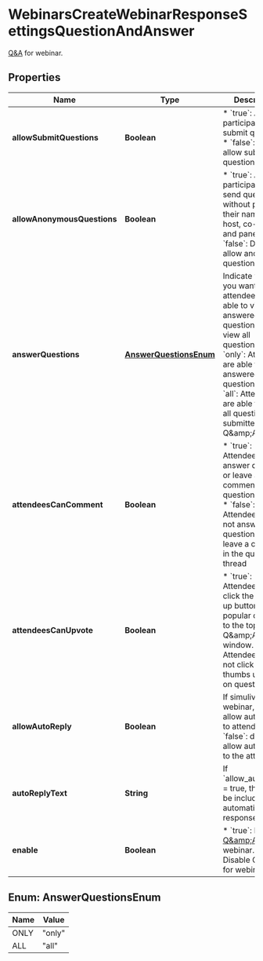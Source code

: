 

# WebinarsCreateWebinarResponseSettingsQuestionAndAnswer

[Q&amp;A](https://support.zoom.us/hc/en-us/articles/203686015-Using-Q-A-as-the-webinar-host#:~:text=Overview,and%20upvote%20each%20other's%20questions.) for webinar.

## Properties

| Name | Type | Description | Notes |
|------------ | ------------- | ------------- | -------------|
|**allowSubmitQuestions** | **Boolean** | * &#x60;true&#x60;: Allow participants to submit questions.  * &#x60;false&#x60;: Do not allow submit questions. |  [optional] |
|**allowAnonymousQuestions** | **Boolean** | * &#x60;true&#x60;: Allow participants to send questions without providing their name to the host, co-host, and panelists..  * &#x60;false&#x60;: Do not allow anonymous questions. |  [optional] |
|**answerQuestions** | [**AnswerQuestionsEnum**](#AnswerQuestionsEnum) | Indicate whether you want attendees to be able to view answered questions only or view all questions.  * &#x60;only&#x60;: Attendees are able to view answered questions only.  *  &#x60;all&#x60;: Attendees are able to view all questions submitted in the Q&amp;amp;A. |  [optional] |
|**attendeesCanComment** | **Boolean** | * &#x60;true&#x60;: Attendees can answer questions or leave a comment in the question thread.  * &#x60;false&#x60;: Attendees can not answer questions or leave a comment in the question thread |  [optional] |
|**attendeesCanUpvote** | **Boolean** | * &#x60;true&#x60;: Attendees can click the thumbs up button to bring popular questions to the top of the Q&amp;amp;A window.  * &#x60;false&#x60;: Attendees can not click the thumbs up button on questions. |  [optional] |
|**allowAutoReply** | **Boolean** | If simulive webinar,   * &#x60;true&#x60;: allow auto-reply to attendees.   * &#x60;false&#x60;: don&#39;t allow auto-reply to the attendees. |  [optional] |
|**autoReplyText** | **String** | If &#x60;allow_auto_reply&#x60; &#x3D; true, the text to be included in the automatic response.  |  [optional] |
|**enable** | **Boolean** | * &#x60;true&#x60;: Enable [Q&amp;amp;A](https://support.zoom.us/hc/en-us/articles/203686015-Using-Q-A-as-the-webinar-host#:~:text&#x3D;Overview,and%20upvote%20each%20other&#39;s%20questions.) for webinar.  * &#x60;false&#x60;: Disable Q&amp;amp;A for webinar. |  [optional] |



## Enum: AnswerQuestionsEnum

| Name | Value |
|---- | -----|
| ONLY | &quot;only&quot; |
| ALL | &quot;all&quot; |



